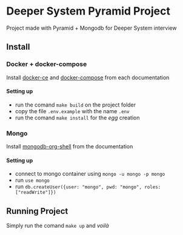 # Deeper System Pyramid Project
Project made with Pyramid + Mongodb for Deeper System interview

## Install
### Docker + docker-compose
Install [docker-ce](https://docs.docker.com/install/) and [docker-compose](https://docs.docker.com/compose/install/) from each documentation

#### Setting up
- run the comand `make build` on the project folder
- copy the file `.env.example` with the name `.env`
- run the comand `make install` for the *egg* creation

### Mongo
Install [mongodb-org-shell](https://docs.mongodb.com/manual/administration/install-on-linux/) from the documentation

#### Setting up
- connect to mongo container using `mongo -u mongo -p mongo`
- run `use mongo`
- run `db.createUser({user: "mongo", pwd: "mongo", roles: ["readWrite"]})`

## Running Project
Simply run the comand `make up` and _*voilà*_
